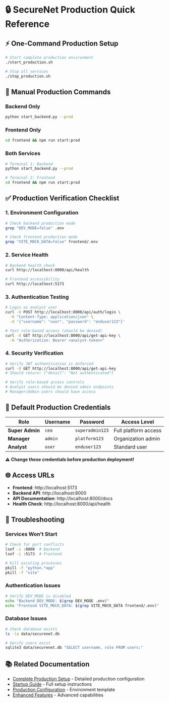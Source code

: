 # 🔒 SecureNet Production Quick Reference

## ⚡ **One-Command Production Setup**

```bash
# Start complete production environment
./start_production.sh

# Stop all services
./stop_production.sh
```

## 🔧 **Manual Production Commands**

### **Backend Only**
```bash
python start_backend.py --prod
```

### **Frontend Only**
```bash
cd frontend && npm run start:prod
```

### **Both Services**
```bash
# Terminal 1: Backend
python start_backend.py --prod

# Terminal 2: Frontend
cd frontend && npm run start:prod
```

## ✅ **Production Verification Checklist**

### **1. Environment Configuration**
```bash
# Check backend production mode
grep "DEV_MODE=false" .env

# Check frontend production mode
grep "VITE_MOCK_DATA=false" frontend/.env
```

### **2. Service Health**
```bash
# Backend health check
curl http://localhost:8000/api/health

# Frontend accessibility
curl http://localhost:5173
```

### **3. Authentication Testing**
```bash
# Login as analyst user
curl -X POST http://localhost:8000/api/auth/login \
  -H "Content-Type: application/json" \
  -d '{"username": "user", "password": "enduser123"}'

# Test role-based access (should be denied)
curl -X GET http://localhost:8000/api/get-api-key \
  -H "Authorization: Bearer <analyst-token>"
```

### **4. Security Verification**
```bash
# Verify JWT authentication is enforced
curl -X GET http://localhost:8000/api/get-api-key
# Should return: {"detail": "Not authenticated"}

# Verify role-based access controls
# Analyst users should be denied admin endpoints
# Manager/Admin users should have access
```

## 🔑 **Default Production Credentials**

| Role | Username | Password | Access Level |
|------|----------|----------|--------------|
| **Super Admin** | `ceo` | `superadmin123` | Full platform access |
| **Manager** | `admin` | `platform123` | Organization admin |
| **Analyst** | `user` | `enduser123` | Standard user |

⚠️ **Change these credentials before production deployment!**

## 🌐 **Access URLs**

- **Frontend**: http://localhost:5173
- **Backend API**: http://localhost:8000
- **API Documentation**: http://localhost:8000/docs
- **Health Check**: http://localhost:8000/api/health

## 🛑 **Troubleshooting**

### **Services Won't Start**
```bash
# Check for port conflicts
lsof -i :8000  # Backend
lsof -i :5173  # Frontend

# Kill existing processes
pkill -f "python.*app"
pkill -f "vite"
```

### **Authentication Issues**
```bash
# Verify DEV_MODE is disabled
echo "Backend DEV_MODE: $(grep DEV_MODE .env)"
echo "Frontend VITE_MOCK_DATA: $(grep VITE_MOCK_DATA frontend/.env)"
```

### **Database Issues**
```bash
# Check database exists
ls -la data/securenet.db

# Verify users exist
sqlite3 data/securenet.db "SELECT username, role FROM users;"
```

## 📚 **Related Documentation**

- [Complete Production Setup](DEV_MODE_DISABLED.md) - Detailed production configuration
- [Startup Guide](STARTUP_GUIDE.md) - Full setup instructions
- [Production Configuration](production_config.txt) - Environment template
- [Enhanced Features](../reference/ENHANCED_FEATURES.md) - Advanced capabilities 